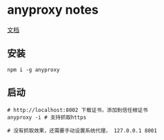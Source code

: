 anyproxy notes
===
[文档](http://anyproxy.io/cn/#%E9%85%8D%E7%BD%AEosx%E7%B3%BB%E7%BB%9F%E4%BB%A3%E7%90%86)

安装
---
```shell
npm i -g anyproxy
```

启动
---
```shell
# http://localhost:8002 下载证书，添加到信任根证书
anyproxy -i # 支持抓取https

# 没有抓取效果，还需要手动设置系统代理， 127.0.0.1 8001
```
